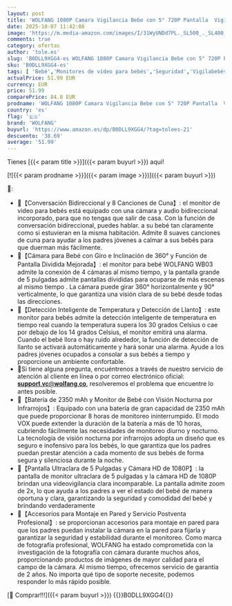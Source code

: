 ```yaml
---
layout: post
title: 'WOLFANG 1080P Camara Vigilancia Bebe con 5" 720P Pantalla  Vigilabebes con Camara con Rotación de 360° y Zoom  Sin WiFi  Visión Nocturna  Comunicación Bidirecciona  Temperatura  Detección de Llanto'
date: 2025-10-07 11:42:08
image: 'https://m.media-amazon.com/images/I/31WyUNDd7PL._SL500_._SL400_.jpg'
comments: true
category: ofertas
author: 'tole.es'
slug: 'B0DLL9XGG4-es WOLFANG 1080P Camara Vigilancia Bebe con 5" 720P Pantalla...'
sku: 'B0DLL9XGG4-es'
tags: [ 'Bebé','Monitores de vídeo para bebés','Seguridad','Vigilabebés','bebe','wolfang','🇪🇸', ]
actualPrice: 51.99 EUR
currency: EUR
price: 51.99
comparePrice: 84.8 EUR
prodname: 'WOLFANG 1080P Camara Vigilancia Bebe con 5" 720P Pantalla  Vigilabebes con Camara con Rotación de 360° y Zoom  Sin WiFi  Visión Nocturna  Comunicación Bidirecciona  Temperatura  Detección de Llanto'
country: 'es'
flag: '🇪🇸'
brand: 'WOLFANG'
buyurl: 'https://www.amazon.es/dp/B0DLL9XGG4/?tag=tolees-21'
descuento: '38.69'
average: '51.99'
---
```


Tienes [{{< param title >}}]({{< param buyurl >}}) aqui!

[![{{< param prodname >}}]({{< param image >}})]({{< param buyurl >}})

🔎:

- 💖【Conversación Bidireccional y 8 Canciones de Cuna】: el monitor de video para bebés está equipado con una cámara y audio bidireccional incorporado, para que no tengas que salir de casa. Con la función de conversación bidireccional, puedes hablar. a su bebé tan claramente como si estuvieran en la misma habitación. Admite 8 suaves canciones de cuna para ayudar a los padres jóvenes a calmar a sus bebés para que duerman más fácilmente.
- 💖【Cámara para Bebé con Giro e Inclinación de 360° y Función de Pantalla Dividida Mejorada】: el monitor para bebé WOLFANG WB03 admite la conexión de 4 cámaras al mismo tiempo, y la pantalla grande de 5 pulgadas admite pantallas divididas para ocuparse de más escenas al mismo tiempo . La cámara puede girar 360° horizontalmente y 90° verticalmente, lo que garantiza una visión clara de su bebé desde todas las direcciones.
- 💖【Detección Inteligente de Temperatura y Detección de Llanto】: este monitor para bebés admite la detección inteligente de temperatura en tiempo real cuando la temperatura supera los 30 grados Celsius o cae por debajo de los 14 grados Celsius, el monitor emitirá una alarma. Cuando el bebé llora o hay ruido alrededor, la función de detección de llanto se activará automáticamente y hará sonar una alarma. Ayude a los padres jóvenes ocupados a consolar a sus bebés a tiempo y proporcione un ambiente confortable.
- 💁‍Si tiene alguna pregunta, encuéntrenos a través de nuestro servicio de atención al cliente en línea o por correo electrónico oficial: 𝐬𝐮𝐩𝐩𝐨𝐫𝐭.𝐯𝐜@𝐰𝐨𝐥𝐟𝐚𝐧𝐠.𝐜𝐨, resolveremos el problema que encuentre lo antes posible.
- 💖【Batería de 2350 mAh y Monitor de Bebé con Visión Nocturna por Infrarrojos】: Equipado con una batería de gran capacidad de 2350 mAh que puede proporcionar 8 horas de monitoreo ininterrumpido. El modo VOX puede extender la duración de la batería a más de 10 horas, cubriendo fácilmente las necesidades de monitoreo diurno y nocturno. La tecnología de visión nocturna por infrarrojos adopta un diseño que es seguro e inofensivo para los bebés, lo que garantiza que los padres puedan prestar atención a cada momento de sus bebés de forma segura y silenciosa durante la noche.
- 💖【Pantalla Ultraclara de 5 Pulgadas y Cámara HD de 1080P】: la pantalla de monitor ultraclara de 5 pulgadas y la cámara HD de 1080P brindan una videovigilancia clara incomparable. La pantalla admite zoom de 2x, lo que ayuda a los padres a ver el estado del bebé de manera oportuna y clara, garantizando la seguridad y comodidad del bebé y brindando verdaderamente
- 💖【Accesorios para Montaje en Pared y Servicio Postventa Profesional】: se proporcionan accesorios para montaje en pared para que los padres puedan instalar la cámara en la pared para fijarla y garantizar la seguridad y estabilidad durante el monitoreo. Como marca de fotografía profesional, WOLFANG ha estado comprometida con la investigación de la fotografía con cámara durante muchos años, proporcionando productos de imágenes de mayor calidad para el campo de la cámara. Al mismo tiempo, ofrecemos servicio de garantía de 2 años. No importa qué tipo de soporte necesite, podemos responder lo más rápido posible.

[🛒 Comprar!!!]({{< param buyurl >}})
{{<world>}}B0DLL9XGG4{{</world>}}
